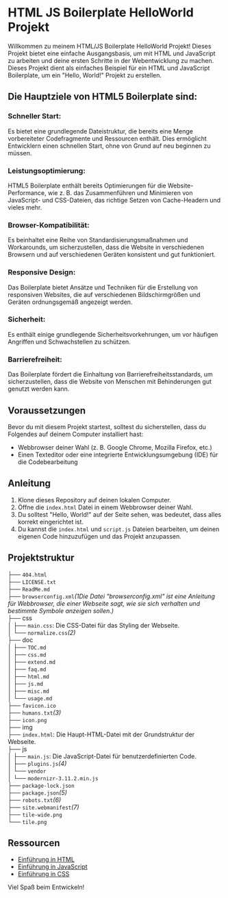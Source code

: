 # HTML JS Boilerplate HelloWorld Projekt

Willkommen zu meinem HTML/JS Boilerplate HelloWorld Projekt! Dieses Projekt bietet eine einfache Ausgangsbasis, um mit HTML und JavaScript zu arbeiten und deine ersten Schritte in der Webentwicklung zu machen.
Dieses Projekt dient als einfaches Beispiel für ein HTML und JavaScript Boilerplate, um ein "Hello, World!" Projekt zu erstellen.


## Die Hauptziele von HTML5 Boilerplate sind:

### Schneller Start:
Es bietet eine grundlegende Dateistruktur, die bereits eine Menge vorbereiteter Codefragmente und Ressourcen enthält. Dies ermöglicht Entwicklern einen schnellen Start, ohne von Grund auf neu beginnen zu müssen.

### Leistungsoptimierung:
HTML5 Boilerplate enthält bereits Optimierungen für die Website-Performance, wie z. B. das Zusammenführen und Minimieren von JavaScript- und CSS-Dateien, das richtige Setzen von Cache-Headern und vieles mehr.

### Browser-Kompatibilität:
Es beinhaltet eine Reihe von Standardisierungsmaßnahmen und Workarounds, um sicherzustellen, dass die Website in verschiedenen Browsern und auf verschiedenen Geräten konsistent und gut funktioniert.

### Responsive Design:
Das Boilerplate bietet Ansätze und Techniken für die Erstellung von responsiven Websites, die auf verschiedenen Bildschirmgrößen und Geräten ordnungsgemäß angezeigt werden.

### Sicherheit:
Es enthält einige grundlegende Sicherheitsvorkehrungen, um vor häufigen Angriffen und Schwachstellen zu schützen.

### Barrierefreiheit:
Das Boilerplate fördert die Einhaltung von Barrierefreiheitsstandards, um sicherzustellen, dass die Website von Menschen mit Behinderungen gut genutzt werden kann.

## Voraussetzungen

Bevor du mit diesem Projekt startest, solltest du sicherstellen, dass du Folgendes auf deinem Computer installiert hast:

- Webbrowser deiner Wahl (z. B. Google Chrome, Mozilla Firefox, etc.)
- Einen Texteditor oder eine integrierte Entwicklungsumgebung (IDE) für die Codebearbeitung

## Anleitung

1. Klone dieses Repository auf deinen lokalen Computer.
2. Öffne die `index.html` Datei in einem Webbrowser deiner Wahl.
3. Du solltest "Hello, World!" auf der Seite sehen, was bedeutet, dass alles korrekt eingerichtet ist.
4. Du kannst die `index.html` und `script.js` Dateien bearbeiten, um deinen eigenen Code hinzuzufügen und das Projekt anzupassen.

## Projektstruktur

├── `404.html` <br>
├── `LICENSE.txt` <br>
├── `ReadMe.md` <br>
├── `browserconfig.xml`*(1Die Datei "browserconfig.xml" ist eine Anleitung für Webbrowser, die einer Webseite sagt, wie sie sich verhalten und bestimmte Symbole anzeigen sollen.)*<br>
├── css <br>
│  ├── `main.css`: Die CSS-Datei für das Styling der Webseite. <br>
│  └── `normalize.css`*(2)* <br>
├── doc <br>
│  ├── `TOC.md`<br>
│  ├── `css.md`<br>
│  ├── `extend.md`<br>
│  ├── `faq.md`<br>
│  ├── `html.md`<br>
│  ├── `js.md`<br>
│  ├── `misc.md`<br>
│  └── `usage.md`<br>
├── `favicon.ico`<br>
├── `humans.txt`*(3)*<br>
├── `icon.png`<br>
├── img<br>
├── `index.html`: Die Haupt-HTML-Datei mit der Grundstruktur der Webseite. <br>
├── js<br>
│  ├── `main.js`: Die JavaScript-Datei für benutzerdefinierten Code. <br>
│  ├── `plugins.js`*(4)*<br>
│  └── `vendor`<br>
│      └── `modernizr-3.11.2.min.js`<br>
├── `package-lock.json`<br>
├── `package.json`*(5)*<br>
├── `robots.txt`*(6)*<br>
├── `site.webmanifest`*(7)*<br>
├── `tile-wide.png`<br>
└── `tile.png`<br>

## Ressourcen

- [Einführung in HTML](https://developer.mozilla.org/de/docs/Web/HTML)
- [Einführung in JavaScript](https://developer.mozilla.org/de/docs/Web/JavaScript)
- [Einführung in CSS](https://developer.mozilla.org/de/docs/Web/CSS)


Viel Spaß beim Entwickeln!

